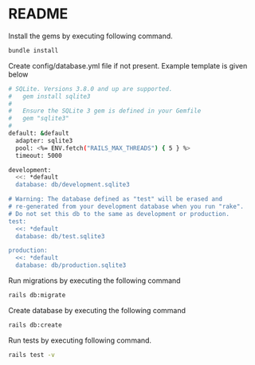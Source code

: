 # README

Install the gems by executing following command.

```bash
bundle install
```

Create config/database.yml file if not present. Example template is given below

```bash
# SQLite. Versions 3.8.0 and up are supported.
#   gem install sqlite3
#
#   Ensure the SQLite 3 gem is defined in your Gemfile
#   gem "sqlite3"
#
default: &default
  adapter: sqlite3
  pool: <%= ENV.fetch("RAILS_MAX_THREADS") { 5 } %>
  timeout: 5000

development:
  <<: *default
  database: db/development.sqlite3

# Warning: The database defined as "test" will be erased and
# re-generated from your development database when you run "rake".
# Do not set this db to the same as development or production.
test:
  <<: *default
  database: db/test.sqlite3

production:
  <<: *default
  database: db/production.sqlite3
```

Run migrations by executing the following command

```bash
rails db:migrate
```

Create database by executing the following command

```bash
rails db:create
```

Run tests by executing following command.

```bash
rails test -v
```

